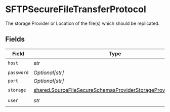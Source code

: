 # SFTPSecureFileTransferProtocol

The storage Provider or Location of the file(s) which should be replicated.


## Fields

| Field                                                                                                                                          | Type                                                                                                                                           | Required                                                                                                                                       | Description                                                                                                                                    |
| ---------------------------------------------------------------------------------------------------------------------------------------------- | ---------------------------------------------------------------------------------------------------------------------------------------------- | ---------------------------------------------------------------------------------------------------------------------------------------------- | ---------------------------------------------------------------------------------------------------------------------------------------------- |
| `host`                                                                                                                                         | *str*                                                                                                                                          | :heavy_check_mark:                                                                                                                             | N/A                                                                                                                                            |
| `password`                                                                                                                                     | *Optional[str]*                                                                                                                                | :heavy_minus_sign:                                                                                                                             | N/A                                                                                                                                            |
| `port`                                                                                                                                         | *Optional[str]*                                                                                                                                | :heavy_minus_sign:                                                                                                                             | N/A                                                                                                                                            |
| `storage`                                                                                                                                      | [shared.SourceFileSecureSchemasProviderStorageProvider7Storage](../../models/shared/sourcefilesecureschemasproviderstorageprovider7storage.md) | :heavy_check_mark:                                                                                                                             | N/A                                                                                                                                            |
| `user`                                                                                                                                         | *str*                                                                                                                                          | :heavy_check_mark:                                                                                                                             | N/A                                                                                                                                            |